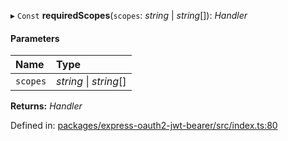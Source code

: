 ▸ `Const` **requiredScopes**(`scopes`: *string* \| *string*[]): *Handler*

#### Parameters

| Name | Type |
| :------ | :------ |
| `scopes` | *string* \| *string*[] |

**Returns:** *Handler*

Defined in: [packages/express-oauth2-jwt-bearer/src/index.ts:80](https://github.com/auth0/node-oauth2-jwt-bearer/blob/0.0.1/packages/express-oauth2-jwt-bearer/src/index.ts#L80)
